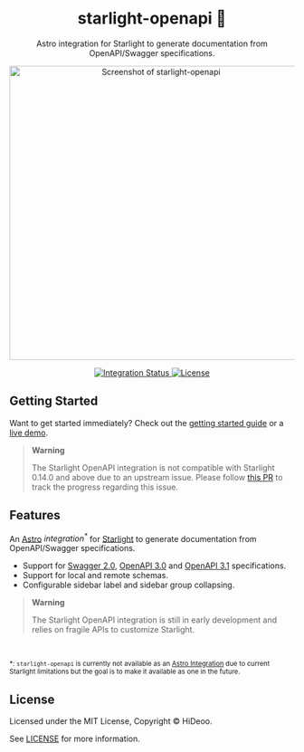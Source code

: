 <div align="center">
  <h1>starlight-openapi 🧭</h1>
  <p>Astro integration for Starlight to generate documentation from OpenAPI/Swagger specifications.</p>
  <p>
    <a href="https://github.com/HiDeoo/vercel-env-push/assets/494699/1f9d2a3f-33c2-4476-8427-62573b493259" title="Screenshot of starlight-openapi">
      <img alt="Screenshot of starlight-openapi" src="https://github.com/HiDeoo/vercel-env-push/assets/494699/1f9d2a3f-33c2-4476-8427-62573b493259" width="520" />
    </a>
  </p>
</div>

<div align="center">
  <a href="https://github.com/HiDeoo/starlight-openapi/actions/workflows/integration.yml">
    <img alt="Integration Status" src="https://github.com/HiDeoo/starlight-openapi/actions/workflows/integration.yml/badge.svg" />
  </a>
  <a href="https://github.com/HiDeoo/starlight-openapi/blob/main/LICENSE">
    <img alt="License" src="https://badgen.net/github/license/HiDeoo/starlight-openapi" />
  </a>
  <br />
</div>

## Getting Started

Want to get started immediately? Check out the [getting started guide](https://starlight-openapi.vercel.app/guides/getting-started/) or a [live demo](https://starlight-openapi.vercel.app/api/petstore/operations/addpet/).

> **Warning**
>
> The Starlight OpenAPI integration is not compatible with Starlight 0.14.0 and above due to an upstream issue. Please follow [this PR](https://github.com/withastro/starlight/pull/1175) to track the progress regarding this issue.

## Features

An [Astro](https://astro.build) _integration<sup>\*</sup>_ for [Starlight](https://starlight.astro.build) to generate documentation from OpenAPI/Swagger specifications.

- Support for [Swagger 2.0](https://swagger.io/specification/v2/), [OpenAPI 3.0](https://swagger.io/specification/v3/) and [OpenAPI 3.1](https://swagger.io/specification/) specifications.
- Support for local and remote schemas.
- Configurable sidebar label and sidebar group collapsing.

> **Warning**
>
> The Starlight OpenAPI integration is still in early development and relies on fragile APIs to customize Starlight.

<br />

<sup>\*: `starlight-openapi` is currently not available as an [Astro Integration](https://docs.astro.build/en/reference/integrations-reference/) due to current Starlight limitations but the goal is to make it available as one in the future.</sup>

## License

Licensed under the MIT License, Copyright © HiDeoo.

See [LICENSE](https://github.com/HiDeoo/starlight-openapi/blob/main/LICENSE) for more information.

